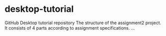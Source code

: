 # desktop-tutorial
GitHub Desktop tutorial repository
The structure of the assignment2 project.
It consists of 4 parts according to assignment specifications.
...
